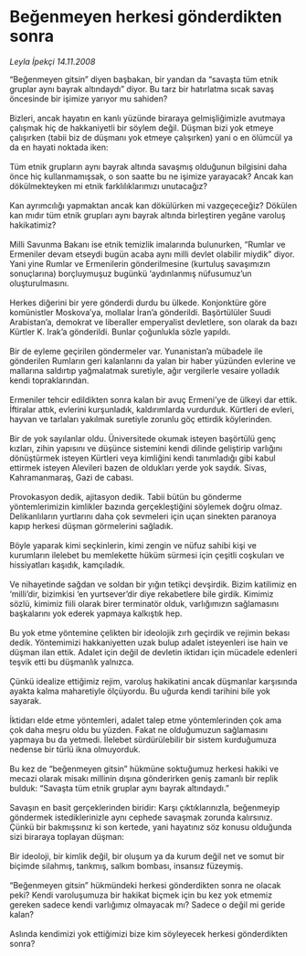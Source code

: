 # Beğenmeyen herkesi gönderdikten sonra

*Leyla İpekçi 14.11.2008*

<div class="taraf_structure_2col_1zq">
<div class="margen_n">



 <p>“Beğenmeyen gitsin” diyen başbakan, bir yandan da “savaşta tüm etnik gruplar aynı bayrak altındaydı” diyor. Bu tarz bir hatırlatma sıcak savaş öncesinde bir işimize yarıyor mu sahiden? <br/><br/>Bizleri, ancak hayatın en kanlı yüzünde biraraya gelmişliğimizle avutmaya çalışmak hiç de hakkaniyetli bir söylem değil. Düşman bizi yok etmeye çalışırken (tabii biz de düşmanı yok etmeye çalışırken) yani o en ölümcül ya da en hayati noktada iken: <br/><br/>Tüm etnik grupların aynı bayrak altında savaşmış olduğunun bilgisini daha önce hiç kullanmamışsak, o son saatte bu ne işimize yarayacak? Ancak kan dökülmekteyken mi etnik farklılıklarımızı unutacağız? <br/><br/>Kan ayrımcılığı yapmaktan ancak kan dökülürken mi vazgeçeceğiz? Dökülen kan mıdır tüm etnik grupları aynı bayrak altında birleştiren yegâne varoluş hakikatimiz? <br/><br/>Milli Savunma Bakanı ise etnik temizlik imalarında bulunurken, “Rumlar ve Ermeniler devam etseydi bugün acaba aynı milli devlet olabilir miydik” diyor. Yani yine Rumlar ve Ermenilerin gönderilmesine (kurtuluş savaşımızın sonuçlarına) borçluymuşuz bugünkü ‘aydınlanmış nüfusumuz’un oluşturulmasını. <br/><br/>Herkes diğerini bir yere gönderdi durdu bu ülkede. Konjonktüre göre komünistler Moskova’ya, mollalar İran’a gönderildi. Başörtülüler Suudi Arabistan’a, demokrat ve liberaller emperyalist devletlere, son olarak da bazı Kürtler K. Irak’a gönderildi. Bunlar çoğunlukla sözle yapıldı. <br/><br/>Bir de eyleme geçirilen göndermeler var. Yunanistan’a mübadele ile gönderilen Rumların geri kalanlarını da yalan bir haber yüzünden evlerine ve mallarına saldırtıp yağmalatmak suretiyle, ağır vergilerle vesaire yolladık kendi topraklarından. <br/><br/>Ermeniler tehcir edildikten sonra kalan bir avuç Ermeni’ye de ülkeyi dar ettik. İftiralar attık, evlerini kurşunladık, kaldırımlarda vurdurduk. Kürtleri de evleri, hayvan ve tarlaları yakılmak suretiyle zorunlu göç ettirdik köylerinden. <br/><br/>Bir de yok sayılanlar oldu. Üniversitede okumak isteyen başörtülü genç kızları, zihin yapısını ve düşünce sistemini kendi dilinde geliştirip varlığını dönüştürmek isteyen Kürtleri veya kimliğini kendi tanımladığı gibi kabul ettirmek isteyen Alevileri bazen de oldukları yerde yok saydık. Sivas, Kahramanmaraş, Gazi de cabası. <br/><br/>Provokasyon dedik, ajitasyon dedik. Tabii bütün bu gönderme yöntemlerimizin kimlikler bazında gerçekleştiğini söylemek doğru olmaz. Delikanlıların yurtlarını daha çok sevmeleri için uçan sinekten paranoya kapıp herkesi düşman görmelerini sağladık. <br/><br/>Böyle yaparak kimi seçkinlerin, kimi zengin ve nüfuz sahibi kişi ve kurumların ilelebet bu memlekette hüküm sürmesi için çeşitli coşkuları ve hissiyatları kaşıdık, kamçıladık. <br/><br/>Ve nihayetinde sağdan ve soldan bir yığın tetikçi devşirdik. Bizim katilimiz en ‘milli’dir, bizimkisi ‘en yurtsever’dir diye rekabetlere bile girdik. Kimimiz sözlü, kimimiz fiili olarak birer terminatör olduk, varlığımızın sağlamasını başkalarını yok ederek yapmaya kalkıştık hep. <br/><br/>Bu yok etme yöntemine çelikten bir ideolojik zırh geçirdik ve rejimin bekası dedik. Yöntemimizi hakkaniyetten uzak bulup adalet isteyenleri ise hain ve düşman ilan ettik. Adalet için değil de devletin iktidarı için mücadele edenleri teşvik etti bu düşmanlık yalnızca. <br/><br/>Çünkü idealize ettiğimiz rejim, varoluş hakikatini ancak düşmanlar karşısında ayakta kalma maharetiyle ölçüyordu. Bu uğurda kendi tarihini bile yok sayarak. <br/><br/>İktidarı elde etme yöntemleri, adalet talep etme yöntemlerinden çok ama çok daha meşru oldu bu yüzden. Fakat ne olduğumuzun sağlamasını yapmaya bu da yetmedi. İlelebet sürdürülebilir bir sistem kurduğumuza nedense bir türlü ikna olmuyorduk. <br/><br/>Bu kez de “beğenmeyen gitsin” hükmüne soktuğumuz herkesi hakiki ve mecazi olarak misakı millinin dışına gönderirken geniş zamanlı bir replik bulduk: “Savaşta tüm etnik gruplar aynı bayrak altındaydı.” <br/><br/>Savaşın en basit gerçeklerinden biridir: Karşı çıktıklarınızla, beğenmeyip göndermek istediklerinizle aynı cephede savaşmak zorunda kalırsınız. Çünkü bir bakmışsınız ki son kertede, yani hayatınız söz konusu olduğunda sizi biraraya toplayan düşman: <br/><br/>Bir ideoloji, bir kimlik değil, bir oluşum ya da kurum değil net ve somut bir biçimde silahmış, tankmış, salkım bombası, insansız füzeymiş. <br/><br/>“Beğenmeyen gitsin” hükmündeki herkesi gönderdikten sonra ne olacak peki? Kendi varoluşumuza bir hakikat biçmek için bu kez yok etmemiz gereken sadece kendi varlığımız olmayacak mı? Sadece o değil mi geride kalan? <br/><br/>Aslında kendimizi yok ettiğimizi bize kim söyleyecek herkesi gönderdikten sonra? </p>

<br/>


<div id="taraf_not">
</div>

</div>


</div>
